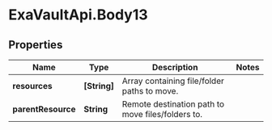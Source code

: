 # ExaVaultApi.Body13

## Properties
Name | Type | Description | Notes
------------ | ------------- | ------------- | -------------
**resources** | **[String]** | Array containing file/folder paths to move. | 
**parentResource** | **String** | Remote destination path to move files/folders to. | 
